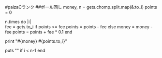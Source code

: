 #paizaCランク
##ボール回し
  money, n = gets.chomp.split.map(&:to_i)
points = 0

n.times do |i|    
  fee = gets.to_i
  if points >= fee
    points = points - fee 
  else
    money = money - fee
    points = points + fee * 0.1
  end
  <!-- printで改行なしの出力 -->
  print "#{money} #{points.to_i}"
  <!-- ループ回数分改行を入れる -->
  puts "" if i < n-1
end

